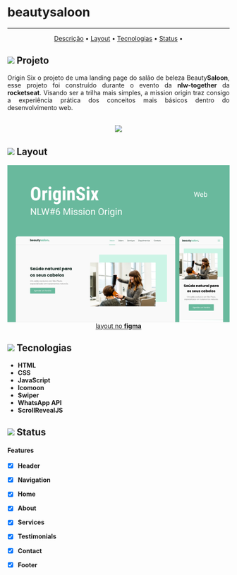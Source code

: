 # beautysaloon

<hr>
<p align="center">
 <a href="#descricao">Descrição</a> •
 <a href="#layout">Layout</a> • 
 <a href="#tecnologias">Tecnologias</a> • 
 <a href="#status">Status</a> • 

</p>
<h2 id="descricao"> <img src="https://img.icons8.com/fluency/16/000000/laptop.png"/> Projeto </h2>
<p align="justify">Origin Six o projeto de uma landing page do salão de beleza Beauty<strong>Saloon</strong>, esse projeto foi construído durante o evento da <strong>nlw-together</strong> da <strong>rocketseat</strong>. Visando ser a trilha mais simples, a mission origin traz consigo a experiência prática dos conceitos mais básicos dentro do desenvolvimento web. </p>
<br>
<div align="center"><img a src="https://img.shields.io/badge/nlw-together-blueviolet"/></div>


<h2 id="layout"> <img src="https://img.icons8.com/office/16/000000/roller-brush--v1.png"/> Layout </h2>
<div align="center" ><img align="center" src="https://github.com/almeidajonathan/beautysaloon/blob/main/assets/fonts/fonts/beatysaloon.png"><br>
<a href="https://www.figma.com/file/jZL1IWaqDnidtk8VTt0ImZ/Origin-Six-Community?node-id=0%3A1">layout no <strong>figma<strong></a>
</div>



<h2 id="tecnologias"> <img src="https://img.icons8.com/color/24/000000/robot.png"/> Tecnologias </h2>
 <ul>
 <li> HTML </li>
 <li> CSS </li>
 <li> JavaScript </li>
 <li> Icomoon </li>
 <li> Swiper </li>
 <li> WhatsApp API </li>
 <li> ScrollRevealJS </li>
 
 </ul>

<h2 id="status"> <img src="https://img.icons8.com/external-kiranshastry-flat-kiranshastry/16/000000/external-crane-industry-kiranshastry-flat-kiranshastry.png"/> Status </h2>
<h4> Features </h4>

- [x] Header
- [x] Navigation
- [x] Home
- [x] About
- [x] Services
- [x] Testimonials
- [x] Contact
- [x] Footer

